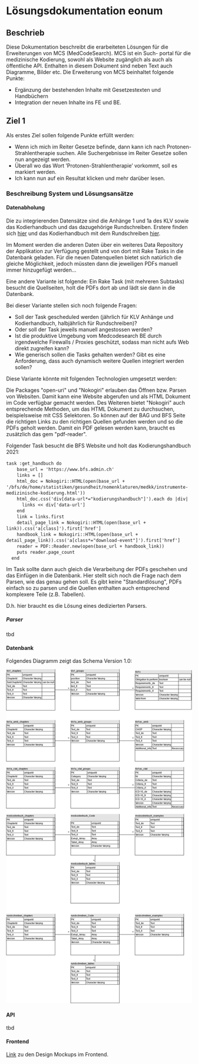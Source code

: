 # Lösungsdokumentation eonum

## Beschrieb

Diese Dokumentation beschreibt die erarbeiteten Lösungen für die Erweiterungen von MCS (MedCodeSearch). MCS ist ein Such-
portal für die medizinische Kodierung, sowohl als Website zugänglich als auch als öffentliche API. Enthalten in diesem
Dokument sind neben Text auch Diagramme, Bilder etc.
Die Erweiterung von MCS beinhaltet folgende Punkte:

- Ergänzung der bestehenden Inhalte mit Gesetzestexten und Handbüchern
- Integration der neuen Inhalte ins FE und BE.

## Ziel 1

Als erstes Ziel sollen folgende Punkte erfüllt werden:

- Wenn ich mich im Reiter Gesetze befinde, dann kann ich nach Protonen-Strahlentherapie suchen. Alle Suchergebnisse im
 Reiter Gesetze sollen nun angezeigt werden.
- Überall wo das Wort ’Protonen-Strahlentherapie’ vorkommt, soll es markiert werden.
- Ich kann nun auf ein Resultat klicken und mehr darüber lesen.

### Beschreibung System und Lösungsansätze

#### Datenabholung

Die zu integrierenden Datensätze sind die Anhänge 1 und 1a des KLV sowie das Kodierhandbuch und das dazugehörige
Rundschreiben. Erstere finden sich [hier](https://www.bag.admin.ch/bag/de/home/versicherungen/krankenversicherung/krankenversicherung-leistungen-tarife/Aerztliche-Leistungen-in-der-Krankenversicherung/anhang1klv.html)
 und das Kodierhandbuch mit dem Rundschreiben [hier](https://www.bfs.admin.ch/bfs/de/home/statistiken/gesundheit/nomenklaturen/medkk/instrumente-medizinische-kodierung.html).

Im Moment werden die anderen Daten über ein weiteres Data Repository der Applikation zur Verfügung gestellt und von dort
mit Rake Tasks in die Datenbank geladen. Für die neuen Datenquellen bietet sich natürlich die gleiche Möglichkeit, jedoch
müssten dann die jeweiligen PDFs manuell immer hinzugefügt werden...

Eine andere Variante ist folgende:
Ein Rake Task (mit mehreren Subtasks) besucht die Quellseiten, holt die PDFs dort ab und lädt sie dann in die Datenbank.

Bei dieser Variante stellen sich noch folgende Fragen:

- Soll der Task gescheduled werden (jährlich für KLV Anhänge und Kodierhandbuch, halbjährlich für Rundschreiben)?
- Oder soll der Task jeweils manuell angestossen werden?
- Ist die produktive Umgebung vom Medcodesearch BE durch irgendwelche Firewalls / Proxies geschützt, sodass man nicht
aufs Web direkt zugreifen kann?
- Wie generisch sollen die Tasks gehalten werden? Gibt es eine Anforderung, dass auch dynamisch weitere Quellen
integriert werden sollen?
  
Diese Variante könnte mit folgenden Technologien umgesetzt werden:

Die Packages "open-uri" und "Nokogiri" erlauben das Öffnen bzw. Parsen von Websiten. Damit kann eine Website abgerufen
und als HTML Dokument im Code verfügbar gemacht werden. Des Weiteren bietet "Nokogiri" auch entsprechende Methoden, um
das HTML Dokument zu durchsuchen, beispielsweise mit CSS Selektoren. So können auf der BAG und BFS Seite die richtigen
Links zu den richtigen Quellen gefunden werden und so die PDFs geholt werden.
Damit ein PDF gelesen werden kann, braucht es zusätzlich das gem "pdf-reader".

Folgender Task besucht die BFS Website und holt das Kodierungshandbuch 2021:

```
task :get_handbuch do
    base_url = 'https://www.bfs.admin.ch'
    links = []
    html_doc = Nokogiri::HTML(open(base_url + '/bfs/de/home/statistiken/gesundheit/nomenklaturen/medkk/instrumente-medizinische-kodierung.html'))
    html_doc.css('div[data-url*="kodierungshandbuch"]').each do |div|
      links << div['data-url']
    end
    link = links.first
    detail_page_link = Nokogiri::HTML(open(base_url + link)).css('a[class]').first['href']
    handbook_link = Nokogiri::HTML(open(base_url + detail_page_link)).css('a[class*="download-event"]').first['href']
    reader = PDF::Reader.new(open(base_url + handbook_link))
    puts reader.page_count
  end
```

Im Task sollte dann auch gleich die Verarbeitung der PDFs geschehen und das Einfügen in die Datenbank. Hier stellt sich noch 
die Frage nach dem Parsen, wie das genau gehen soll. Es gibt keine "Standardlösung", PDFs einfach so zu parsen und die Quellen
enthalten auch entsprechend komplexere Teile (z.B. Tabellen).

D.h. hier braucht es die Lösung eines dedizierten Parsers.

##### Parser

tbd

#### Datenbank

Folgendes Diagramm zeigt das Schema Version 1.0:

<img src="images/db_scheme.png" alt="db_scheme.png">

#### API

tbd

#### Frontend

[Link](https://github.com/TheCodear/PSE-eonum-docrepo/blob/master/Dokumentation/FE_Mockup.pdf) zu den Design Mockups im Frontend.
